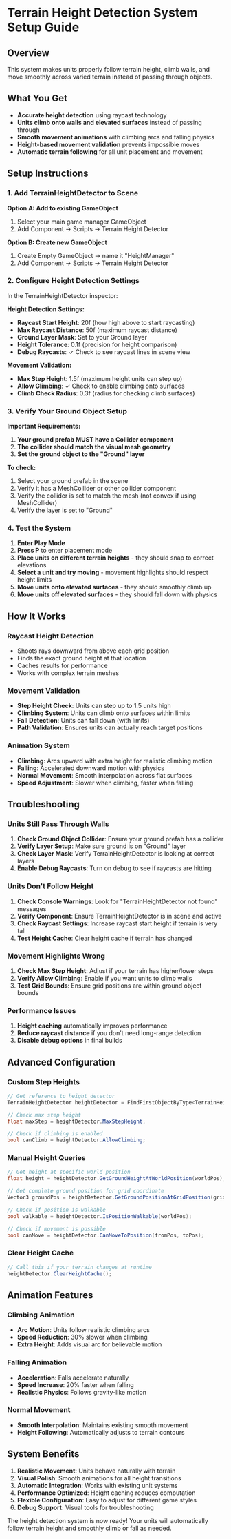 # Terrain Height Detection System Setup Guide

## Overview
This system makes units properly follow terrain height, climb walls, and move smoothly across varied terrain instead of passing through objects.

## What You Get
- **Accurate height detection** using raycast technology
- **Units climb onto walls and elevated surfaces** instead of passing through
- **Smooth movement animations** with climbing arcs and falling physics
- **Height-based movement validation** prevents impossible moves
- **Automatic terrain following** for all unit placement and movement

## Setup Instructions

### 1. Add TerrainHeightDetector to Scene

**Option A: Add to existing GameObject**
1. Select your main game manager GameObject
2. Add Component → Scripts → Terrain Height Detector

**Option B: Create new GameObject**
1. Create Empty GameObject → name it "HeightManager"
2. Add Component → Scripts → Terrain Height Detector

### 2. Configure Height Detection Settings

In the TerrainHeightDetector inspector:

**Height Detection Settings:**
- **Raycast Start Height**: 20f (how high above to start raycasting)
- **Max Raycast Distance**: 50f (maximum raycast distance)
- **Ground Layer Mask**: Set to your Ground layer
- **Height Tolerance**: 0.1f (precision for height comparison)
- **Debug Raycasts**: ✓ Check to see raycast lines in scene view

**Movement Validation:**
- **Max Step Height**: 1.5f (maximum height units can step up)
- **Allow Climbing**: ✓ Check to enable climbing onto surfaces
- **Climb Check Radius**: 0.3f (radius for checking climb surfaces)

### 3. Verify Your Ground Object Setup

**Important Requirements:**
1. **Your ground prefab MUST have a Collider component**
2. **The collider should match the visual mesh geometry**
3. **Set the ground object to the "Ground" layer**

**To check:**
1. Select your ground prefab in the scene
2. Verify it has a MeshCollider or other collider component
3. Verify the collider is set to match the mesh (not convex if using MeshCollider)
4. Verify the layer is set to "Ground"

### 4. Test the System

1. **Enter Play Mode**
2. **Press P** to enter placement mode
3. **Place units on different terrain heights** - they should snap to correct elevations
4. **Select a unit and try moving** - movement highlights should respect height limits
5. **Move units onto elevated surfaces** - they should smoothly climb up
6. **Move units off elevated surfaces** - they should fall down with physics

## How It Works

### Raycast Height Detection
- Shoots rays downward from above each grid position
- Finds the exact ground height at that location
- Caches results for performance
- Works with complex terrain meshes

### Movement Validation
- **Step Height Check**: Units can step up to 1.5 units high
- **Climbing System**: Units can climb onto surfaces within limits
- **Fall Detection**: Units can fall down (with limits)
- **Path Validation**: Ensures units can actually reach target positions

### Animation System
- **Climbing**: Arcs upward with extra height for realistic climbing motion
- **Falling**: Accelerated downward motion with physics
- **Normal Movement**: Smooth interpolation across flat surfaces
- **Speed Adjustment**: Slower when climbing, faster when falling

## Troubleshooting

### Units Still Pass Through Walls
1. **Check Ground Object Collider**: Ensure your ground prefab has a collider
2. **Verify Layer Setup**: Make sure ground is on "Ground" layer
3. **Check Layer Mask**: Verify TerrainHeightDetector is looking at correct layers
4. **Enable Debug Raycasts**: Turn on debug to see if raycasts are hitting

### Units Don't Follow Height
1. **Check Console Warnings**: Look for "TerrainHeightDetector not found" messages
2. **Verify Component**: Ensure TerrainHeightDetector is in scene and active
3. **Check Raycast Settings**: Increase raycast start height if terrain is very tall
4. **Test Height Cache**: Clear height cache if terrain has changed

### Movement Highlights Wrong
1. **Check Max Step Height**: Adjust if your terrain has higher/lower steps
2. **Verify Allow Climbing**: Enable if you want units to climb walls
3. **Test Grid Bounds**: Ensure grid positions are within ground object bounds

### Performance Issues
1. **Height caching** automatically improves performance
2. **Reduce raycast distance** if you don't need long-range detection
3. **Disable debug options** in final builds

## Advanced Configuration

### Custom Step Heights
```csharp
// Get reference to height detector
TerrainHeightDetector heightDetector = FindFirstObjectByType<TerrainHeightDetector>();

// Check max step height
float maxStep = heightDetector.MaxStepHeight;

// Check if climbing is enabled
bool canClimb = heightDetector.AllowClimbing;
```

### Manual Height Queries
```csharp
// Get height at specific world position
float height = heightDetector.GetGroundHeightAtWorldPosition(worldPos);

// Get complete ground position for grid coordinate
Vector3 groundPos = heightDetector.GetGroundPositionAtGridPosition(gridPos, groundObject);

// Check if position is walkable
bool walkable = heightDetector.IsPositionWalkable(worldPos);

// Check if movement is possible
bool canMove = heightDetector.CanMoveToPosition(fromPos, toPos);
```

### Clear Height Cache
```csharp
// Call this if your terrain changes at runtime
heightDetector.ClearHeightCache();
```

## Animation Features

### Climbing Animation
- **Arc Motion**: Units follow realistic climbing arcs
- **Speed Reduction**: 30% slower when climbing
- **Extra Height**: Adds visual arc for believable motion

### Falling Animation  
- **Acceleration**: Falls accelerate naturally
- **Speed Increase**: 20% faster when falling
- **Realistic Physics**: Follows gravity-like motion

### Normal Movement
- **Smooth Interpolation**: Maintains existing smooth movement
- **Height Following**: Automatically adjusts to terrain contours

## System Benefits

1. **Realistic Movement**: Units behave naturally with terrain
2. **Visual Polish**: Smooth animations for all height transitions  
3. **Automatic Integration**: Works with existing unit systems
4. **Performance Optimized**: Height caching reduces computation
5. **Flexible Configuration**: Easy to adjust for different game styles
6. **Debug Support**: Visual tools for troubleshooting

The height detection system is now ready! Your units will automatically follow terrain height and smoothly climb or fall as needed.